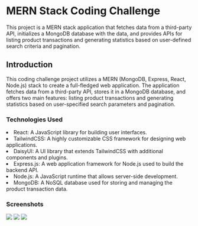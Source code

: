 <h1>MERN Stack Coding Challenge</h1>
<p>This project is a MERN stack application that fetches data from a third-party API, initializes a MongoDB database with the data, and provides APIs for listing product transactions and generating statistics based on user-defined search criteria and pagination.</p>
<h2>Introduction</h2>
<p>This coding challenge project utilizes a MERN (MongoDB, Express, React, Node.js) stack to create a full-fledged web application. The application fetches data from a third-party API, stores it in a MongoDB database, and offers two main features: listing product transactions and generating statistics based on user-specified search parameters and pagination.</p>
<h3>Technologies Used</h3>
<li>React: A JavaScript library for building user interfaces.</li>
<li>TailwindCSS: A highly customizable CSS framework for designing web applications.</li>
<li>DaisyUI: A UI library that extends TailwindCSS with additional components and plugins.</li>
<li>Express.js: A web application framework for Node.js used to build the backend API.</li>
<li>Node.js: A JavaScript runtime that allows server-side development.</li>
<li>MongoDB: A NoSQL database used for storing and managing the product transaction data.</li>
<h3>Screenshots</h3>
<img src="https://github.com/karthik-mohan23/roxiler/assets/132973611/682792e0-7969-4834-9334-e316488b0b55" />
<img src="https://github.com/karthik-mohan23/roxiler/assets/132973611/0e76c98e-ed82-4b2b-80f8-b70dcc658255" />
<img src="https://github.com/karthik-mohan23/roxiler/assets/132973611/9bd3eacb-00a0-4eb0-995e-98f3a9bdf78f" />







